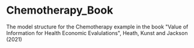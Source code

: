 # Chemotherapy_Book
The model structure for the Chemotherapy example in the book "Value of Information for Health Economic Evalulations", Heath, Kunst and Jackson (2021)
